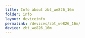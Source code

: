 ```yaml
---
title: Info about zbt_we826_16m
folder: info
layout: deviceinfo
permalink: /devices/zbt_we826_16m/
device: zbt_we826_16m
---
```

